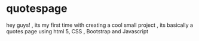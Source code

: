# quotespage
hey guys! , its my first time with creating a cool small project , its basically a quotes page using html 5, CSS , Bootstrap and Javascript
